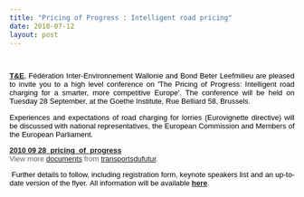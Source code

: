 ```yaml
---
title: "Pricing of Progress : Intelligent road pricing"
date: 2010-07-12
layout: post
---
```


<font color="#5f5f5f" face="Arial" size="2"><font color="#5f5f5f" face="Arial" size="2"><font color="#5f5f5f" face="Arial" size="2"> <font color="#5f5f5f" face="Arial" size="2"><font color="#5f5f5f" face="Arial" size="2"><font color="#5f5f5f" face="Arial" size="2"> <p style="text-align: justify"><font color="#000000"><span lang="EN-GB"><strong><a href="http://www.transportenvironment.org/" target="_blank">T&E</a></strong>, Fédération Inter-Environnement Wallonie and Bond Beter Leefmilieu are pleased to invite you to a high level conference on 'The Pricing of Progress: Intelligent road charging for a smarter, more competitive Europe'. The conference will be held on Tuesday 28 September, at the Goethe Institute, Rue Belliard 58, </span><span lang="EN-GB">Brussels</span><span lang="EN-GB">.</span></font></p> <p style="text-align: justify"><span lang="EN-GB"><font color="#000000">Experiences and expectations of road charging for lorries (Eurovignette directive) will be discussed with national representatives, the European Commission and Members of the European Parliament.</font></span></p> <div id="__ss_4734920"><strong><a href="http://www.slideshare.net/transportsdufutur/2010-09-28pricingofprogress" title="2010 09 28_pricing_of_progress">2010 09 28_pricing_of_progress</a></strong>   <div>View more <a href="http://www.slideshare.net/">documents</a> from <a href="http://www.slideshare.net/transportsdufutur">transportsdufutur</a>.</div></div> <p style="text-align: justify"><span lang="EN-GB"><font color="#000000"> </font></span><span lang="EN-GB"><font color="#000000">Further details to follow, including registration form, keynote speakers list and an up-to-date version of the flyer. </font></span><span><font color="#000000">All information will be available </font><strong><a href="http://www.transportenvironment.org/">here</a></strong><font color="#000000">. </font></span></p> <p dir="ltr" style="text-align: justify"> </p></font></font></font></font></font></font>